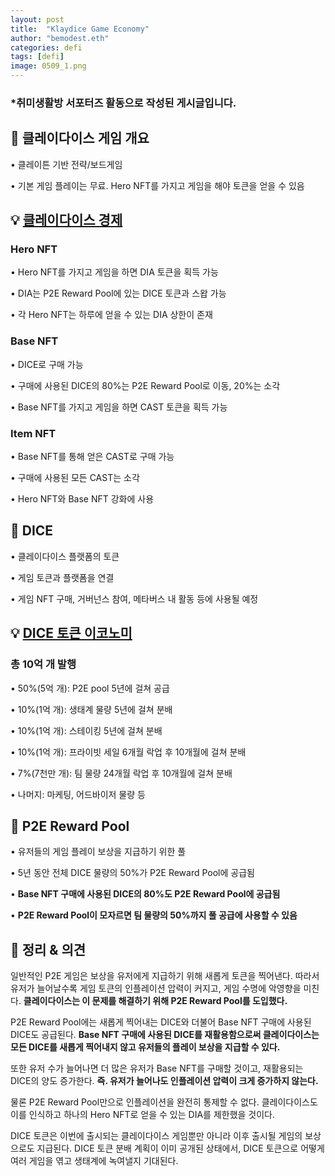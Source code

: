 ```yaml
---
layout: post
title:  "Klaydice Game Economy"
author: "bemodest.eth"
categories: defi
tags: [defi]
image: 0509_1.png
---
```


### *취미생활방 서포터즈 활동으로 작성된 게시글입니다.

## 🔎 클레이다이스 게임 개요
• 클레이튼 기반 전략/보드게임

• 기본 게임 플레이는 무료. Hero NFT를 가지고 게임을 해야 토큰을 얻을 수 있음

## 💡 [클레이다이스 경제](https://docs.klaydice.io/klaydice-p2e/p2e-system/token-economy)
  ### Hero NFT

• Hero NFT를 가지고 게임을 하면 DIA 토큰을 획득 가능

• DIA는 P2E Reward Pool에 있는 DICE 토큰과 스왑 가능

• 각 Hero NFT는 하루에 얻을 수 있는 DIA 상한이 존재

  ### Base NFT

• DICE로 구매 가능

• 구매에 사용된 DICE의 80%는 P2E Reward Pool로 이동, 20%는 소각

• Base NFT를 가지고 게임을 하면 CAST 토큰을 획득 가능

  ### Item NFT

• Base NFT를 통해 얻은 CAST로 구매 가능

• 구매에 사용된 모든 CAST는 소각

• Hero NFT와 Base NFT 강화에 사용

## 🔎 DICE
• 클레이다이스 플랫폼의 토큰

• 게임 토큰과 플랫폼을 연결

• 게임 NFT 구매, 거버넌스 참여, 메타버스 내 활동 등에 사용될 예정

## 💡 [DICE 토큰 이코노미](https://docs.klaydice.io/tokenomics)
### **총 10억 개 발행**
• 50%(5억 개): P2E pool        5년에 걸쳐 공급

• 10%(1억 개): 생태계 물량     5년에 걸쳐 분배

• 10%(1억 개): 스테이킹          5년에 걸쳐 분배

• 10%(1억 개): 프라이빗 세일  6개월 락업 후 10개월에 걸쳐 분배

• 7%(7천만 개): 팀 물량           24개월 락업 후 10개월에 걸쳐 분배

• 나머지: 마케팅, 어드바이저 물량 등

## 🔎 P2E Reward Pool
• 유저들의 게임 플레이 보상을 지급하기 위한 풀

• 5년 동안 전체 DICE 물량의 50%가 P2E Reward Pool에 공급됨

• **Base NFT 구매에 사용된 DICE의 80%도 P2E Reward Pool에 공급됨**

• **P2E Reward Pool이 모자르면 팀 물량의 50%까지 풀 공급에 사용할 수 있음**

## 🔎 정리 & 의견
  일반적인 P2E 게임은 보상을 유저에게 지급하기 위해 새롭게 토큰을 찍어낸다. 따라서 유저가 늘어날수록 게임 토큰의 인플레이션 압력이 커지고, 게임 수명에 악영향을 미친다. **클레이다이스는 이 문제를 해결하기 위해 P2E Reward Pool를 도입했다.**

  P2E Reward Pool에는 새롭게 찍어내는 DICE와 더불어 Base NFT 구매에 사용된 DICE도 공급된다. **Base NFT 구매에 사용된 DICE를 재활용함으로써 클레이다이스는 모든 DICE를 새롭게 찍어내지 않고 유저들의 플레이 보상을 지급할 수 있다.**

  또한 유저 수가 늘어나면 더 많은 유저가 Base NFT를 구매할 것이고, 재활용되는 DICE의 양도 증가한다. **즉. 유저가 늘어나도 인플레이션 압력이 크게 증가하지 않는다.**

  물론 P2E Reward Pool만으로 인플레이션을 완전히 통제할 수 없다. 클레이다이스도 이를 인식하고 하나의 Hero NFT로 얻을 수 있는 DIA를 제한했을 것이다.

  DICE 토큰은 이번에 출시되는 클레이다이스 게임뿐만 아니라 이후 출시될 게임의 보상으로도 지급된다. DICE 토큰 분배 계획이 이미 공개된 상태에서, DICE 토큰으로 어떻게 여러 게임을 엮고 생태계에 녹여낼지 기대된다.
